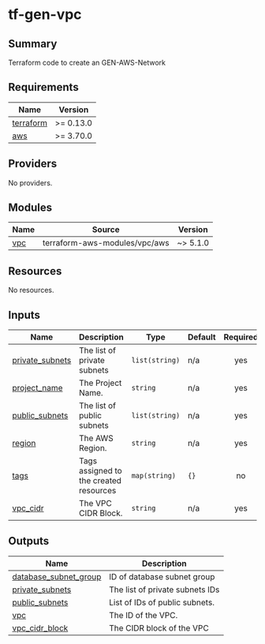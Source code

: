 # tf-gen-vpc

## Summary

Terraform code to create an GEN-AWS-Network

<!-- BEGINNING OF PRE-COMMIT-TERRAFORM DOCS HOOK -->
## Requirements

| Name | Version |
|------|---------|
| <a name="requirement_terraform"></a> [terraform](#requirement\_terraform) | >= 0.13.0 |
| <a name="requirement_aws"></a> [aws](#requirement\_aws) | >= 3.70.0 |

## Providers

No providers.

## Modules

| Name | Source | Version |
|------|--------|---------|
| <a name="module_vpc"></a> [vpc](#module\_vpc) | terraform-aws-modules/vpc/aws | ~> 5.1.0 |

## Resources

No resources.

## Inputs

| Name | Description | Type | Default | Required |
|------|-------------|------|---------|:--------:|
| <a name="input_private_subnets"></a> [private\_subnets](#input\_private\_subnets) | The list of private subnets | `list(string)` | n/a | yes |
| <a name="input_project_name"></a> [project\_name](#input\_project\_name) | The Project Name. | `string` | n/a | yes |
| <a name="input_public_subnets"></a> [public\_subnets](#input\_public\_subnets) | The list of public subnets | `list(string)` | n/a | yes |
| <a name="input_region"></a> [region](#input\_region) | The AWS Region. | `string` | n/a | yes |
| <a name="input_tags"></a> [tags](#input\_tags) | Tags assigned to the created resources | `map(string)` | `{}` | no |
| <a name="input_vpc_cidr"></a> [vpc\_cidr](#input\_vpc\_cidr) | The VPC CIDR Block. | `string` | n/a | yes |

## Outputs

| Name | Description |
|------|-------------|
| <a name="output_database_subnet_group"></a> [database\_subnet\_group](#output\_database\_subnet\_group) | ID of database subnet group |
| <a name="output_private_subnets"></a> [private\_subnets](#output\_private\_subnets) | The list of private subnets IDs |
| <a name="output_public_subnets"></a> [public\_subnets](#output\_public\_subnets) | List of IDs of public subnets. |
| <a name="output_vpc"></a> [vpc](#output\_vpc) | The ID of the VPC. |
| <a name="output_vpc_cidr_block"></a> [vpc\_cidr\_block](#output\_vpc\_cidr\_block) | The CIDR block of the VPC |
<!-- END OF PRE-COMMIT-TERRAFORM DOCS HOOK -->
